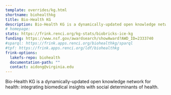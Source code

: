 ```yaml
---
template: overrides/kg.html
shortname: biohealthkg
title: Bio-Health KG
description: Bio-Health KG is a dynamically-updated open knowledge network for health, integrating biomedical insights with social determinants of health.
# homepage: 
stats: https://frink.renci.org/kg-stats/biobricks-ice-kg
funding: https://www.nsf.gov/awardsearch/showAward?AWD_ID=2333740
#sparql: https://frink.apps.renci.org/biohealthkg/sparql
#tpf: https://frink.apps.renci.org/ldf/biohealthkg
frink-options:
  lakefs-repo: biohealth
  documentation-path: ""
  contact: aidong@virginia.edu
---
```

Bio-Health KG is a dynamically-updated open knowledge network for health: integrating biomedical insights with social determinants of health.


